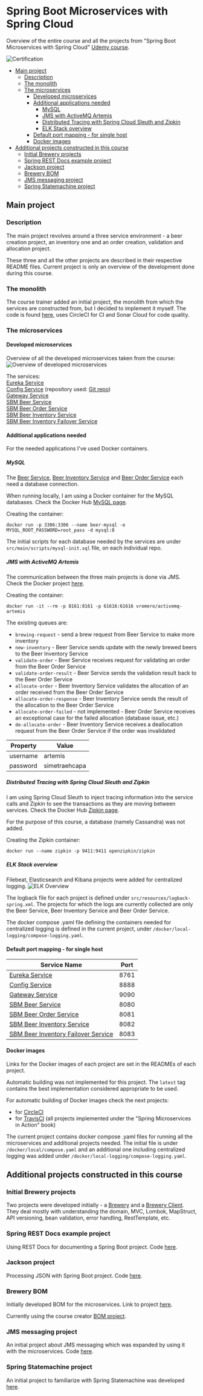 # Spring Boot Microservices with Spring Cloud
Overview of the entire course and all the projects from "Spring Boot Microservices with Spring Cloud" [Udemy course](https://www.udemy.com/course/spring-boot-microservices-with-spring-cloud-beginner-to-guru/). 

![Certification](images/Certification.jpg)

  - [Main project](#main-project)
    - [Description](#description)
    - [The monolith](#the-monolith)
    - [The microservices](#the-microservices)
      - [Developed microservices](#developed-microservices)
      - [Additional applications needed](#additional-applications-needed)
        - [MySQL](#mysql)
        - [JMS with ActiveMQ Artemis](#jms-with-activemq-artemis)
        - [Distributed Tracing with Spring Cloud Sleuth and Zipkin](#distributed-tracing-with-spring-cloud-sleuth-and-zipkin)
        - [ELK Stack overview](#elk-stack-overview)
      - [Default port mapping - for single host](#default-port-mapping---for-single-host)
      - [Docker images](#docker-images)
  - [Additional projects constructed in this course](#additional-projects-constructed-in-this-course)
    - [Initial Brewery projects](#initial-brewery-projects)
    - [Spring REST Docs example project](#spring-rest-docs-example-project)
    - [Jackson project](#jackson-project)
    - [Brewery BOM](#brewery-bom)
    - [JMS messaging project](#jms-messaging-project)
    - [Spring Statemachine project](#spring-statemachine-project)

## Main project
### Description
The main project revolves around a three service environment - a beer creation project, an inventory one and an order 
creation, validation and allocation project.

These three and all the other projects are described in their respective README files. Current project is only an overview 
of the development done during this course.

### The monolith
The course trainer added an initial project, the monolith from which the services are constructed from, but I decided to 
implement it myself. The code is found [here](https://github.com/mariamihai/udemy-sbm-brewery-monolith), uses CircleCI for CI 
and Sonar Cloud for code quality.

### The microservices
#### Developed microservices
Overview of all the developed microservices taken from the course:
![Overview of developed microservices](images/Overview.png)

The services: <br/>
[Eureka Service](https://github.com/mariamihai/udemy-sbm-brewery-eureka) <br/>
[Config Service](https://github.com/mariamihai/udemy-sbm-config-server) (repository used: [Git repo](https://github.com/mariamihai/udemy-sbm-brewery-config-repo)) <br/>
[Gateway Service](https://github.com/mariamihai/udemy-sbm-brewery-gateway) <br/>
[SBM Beer Service](https://github.com/mariamihai/udemy-sbm-beer-service) <br/>
[SBM  Beer Order Service](https://github.com/mariamihai/udemy-sbm-beer-order-service) <br/>
[SBM Beer Inventory Service](https://github.com/mariamihai/udemy-sbm-beer-inventory-service) <br/>
[SBM Beer Inventory Failover Service](https://github.com/mariamihai/udemy-sbm-beer-inventory-failover) <br/>

#### Additional applications needed
For the needed applications I've used Docker containers.

##### MySQL
The [Beer Service](https://github.com/mariamihai/udemy-sbm-beer-service), [Beer Inventory Service](https://github.com/mariamihai/udemy-sbm-beer-inventory-service) 
and [Beer Order Service](https://github.com/mariamihai/udemy-sbm-beer-order-service) each need a database connection.

When running locally, I am using a Docker container for the MySQL databases. Check the Docker Hub [MySQL page](https://hub.docker.com/_/mysql).

Creating the container:
```
docker run -p 3306:3306 --name beer-mysql -e MYSQL_ROOT_PASSWORD=root_pass -d mysql:8
```

The initial scripts for each database needed by the services are under `src/main/scripts/mysql-init.sql` file, on each 
individual repo.

##### JMS with ActiveMQ Artemis
The communication between the three main projects is done via JMS. Check the Docker project [here](https://github.com/vromero/activemq-artemis-docker/blob/master/README.md).

Creating the container:
```
docker run -it --rm -p 8161:8161 -p 61616:61616 vromero/activemq-artemis
```

The existing queues are:
- `brewing-request` - send a brew request from Beer Service to make more inventory
- `new-inventory` - Beer Service sends update with the newly brewed beers to the Beer Inventory Service
- `validate-order` - Beer Service receives request for validating an order from the Beer Order Service
- `validate-order-result` - Beer Service sends the validation result back to the Beer Order Service
- `allocate-order` - Beer Inventory Service validates the allocation of an order received from the Beer Order Service
- `allocate-order-response` - Beer Inventory Service sends the result of the allocation to the Beer Order Service
- `allocate-order-failed` - not implemented - Beer Order Service receives an exceptional case for the failed allocation (database issue, etc.)
- `de-allocate-order` - Beer Inventory Service receives a deallocation request from the Beer Order Service if the order was invalidated

| Property | Value | 
| --------| -----|
| username | artemis |
| password | simetraehcapa | 

##### Distributed Tracing with Spring Cloud Sleuth and Zipkin
I am using Spring Cloud Sleuth to inject tracing information into the service calls and Zipkin to see the transactions 
as they are moving between services. Check the Docker Hub [Zipkin page](https://hub.docker.com/r/openzipkin/zipkin).

For the purpose of this course, a database (namely Cassandra) was not added.

Creating the Zipkin container:
```
docker run --name zipkin -p 9411:9411 openzipkin/zipkin
```

##### ELK Stack overview
Filebeat, Elasticsearch and Kibana projects were added for centralized logging.
![ELK Overview](images/ELK%20Stack.png)

The logback file for each project is defined under `src/resources/logback-spring.xml`. The projects for which the logs 
are currently collected are only the Beer Service, Beer Inventory Service and Beer Order Service.

The docker compose .yaml file defining the containers needed for centralized logging is defined in the current project, 
under `/docker/local-logging/compose-logging.yaml`.

#### Default port mapping - for single host

| Service Name | Port | 
| --------| -----|
| [Eureka Service](https://github.com/mariamihai/udemy-sbm-brewery-eureka) | 8761 |
| [Config Service](https://github.com/mariamihai/udemy-sbm-config-server) | 8888 |
| [Gateway Service](https://github.com/mariamihai/udemy-sbm-brewery-gateway) | 9090 |
| [SBM Beer Service](https://github.com/mariamihai/udemy-sbm-beer-service) | 8080 |
| [SBM  Beer Order Service](https://github.com/mariamihai/udemy-sbm-beer-order-service) | 8081 |
| [SBM Beer Inventory Service](https://github.com/mariamihai/udemy-sbm-beer-inventory-service) | 8082 |
| [SBM Beer Inventory Failover Service](https://github.com/mariamihai/udemy-sbm-beer-inventory-failover) | 8083 |

#### Docker images
Links for the Docker images of each project are set in the READMEs of each project.

Automatic building was not implemented for this project. The `latest` tag contains the best implementation considered 
appropriate to be used.

For automatic building of Docker images check the next projects:
- for [CircleCI](https://github.com/mariamihai/CIToDockerExampleProject)
- for [TravisCI](https://github.com/mariamihai/sma-overview) (all projects implemented under the "Spring Microservices in Action" book)

The current project contains docker compose .yaml files for running all the microservices and additional projects needed.
The initial file is under `/docker/local/compose.yaml` and an additional one including centralized logging was added under 
`/docker/local-logging/compose-logging.yaml`.

## Additional projects constructed in this course
### Initial Brewery projects
Two projects were developed initially - a [Brewery](https://github.com/mariamihai/udemy-sbm-brewery) and a [Brewery Client](https://github.com/mariamihai/udemy-sbm-brewery-client).
They deal mostly with understanding the domain, MVC, Lombok, MapStruct, API versioning, bean validation, error handling, RestTemplate, etc.

### Spring REST Docs example project
Using REST Docs for documenting a Spring Boot project. Code [here](https://github.com/mariamihai/udemy-sbm-restdocs).

### Jackson project
Processing JSON with Spring Boot project. Code [here](https://github.com/mariamihai/udemy-sbm-jackson).

### Brewery BOM
Initially developed BOM for the microservices. Link to project [here](https://github.com/mariamihai/udemy-sbm-brewery-bom).

Currently using the course creator [BOM project](https://github.com/sfg-beer-works/sfg-brewery-bom).

### JMS messaging project
An initial project about JMS messaging which was expanded by using it with the microservices. Code [here](https://github.com/mariamihai/udemy-sbm-jms).

### Spring Statemachine project
An initial project to familiarize with Spring Statemachine was developed [here](https://github.com/mariamihai/udemy-sbm-ssm).
